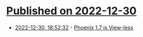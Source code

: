 # [Published on 2022-12-30](index.md)

* [2022-12-30, 18:52:32](https://news.ycombinator.com/item?id=34188461) - [Phoenix 1.7 is View-less](https://www.germanvelasco.com/blog/phoenix-1-7-is-view-less)
